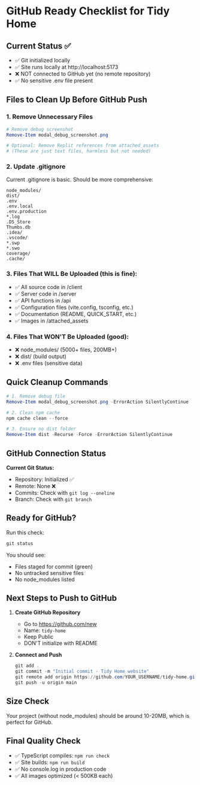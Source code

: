 # GitHub Ready Checklist for Tidy Home

## Current Status ✅
- ✅ Git initialized locally
- ✅ Site runs locally at http://localhost:5173
- ❌ NOT connected to GitHub yet (no remote repository)
- ✅ No sensitive .env file present

## Files to Clean Up Before GitHub Push

### 1. Remove Unnecessary Files
```powershell
# Remove debug screenshot
Remove-Item modal_debug_screenshot.png

# Optional: Remove Replit references from attached_assets
# (These are just text files, harmless but not needed)
```

### 2. Update .gitignore
Current .gitignore is basic. Should be more comprehensive:
```
node_modules/
dist/
.env
.env.local
.env.production
*.log
.DS_Store
Thumbs.db
.idea/
.vscode/
*.swp
*.swo
coverage/
.cache/
```

### 3. Files That WILL Be Uploaded (this is fine):
- ✅ All source code in /client
- ✅ Server code in /server  
- ✅ API functions in /api
- ✅ Configuration files (vite.config, tsconfig, etc.)
- ✅ Documentation (README, QUICK_START, etc.)
- ✅ Images in /attached_assets

### 4. Files That WON'T Be Uploaded (good):
- ❌ node_modules/ (5000+ files, 200MB+)
- ❌ dist/ (build output)
- ❌ .env files (sensitive data)

## Quick Cleanup Commands

```powershell
# 1. Remove debug file
Remove-Item modal_debug_screenshot.png -ErrorAction SilentlyContinue

# 2. Clean npm cache
npm cache clean --force

# 3. Ensure no dist folder
Remove-Item dist -Recurse -Force -ErrorAction SilentlyContinue
```

## GitHub Connection Status

**Current Git Status:**
- Repository: Initialized ✅
- Remote: None ❌
- Commits: Check with `git log --oneline`
- Branch: Check with `git branch`

## Ready for GitHub? 

Run this check:
```powershell
git status
```

You should see:
- Files staged for commit (green)
- No untracked sensitive files
- No node_modules listed

## Next Steps to Push to GitHub

1. **Create GitHub Repository**
   - Go to https://github.com/new
   - Name: `tidy-home`
   - Keep Public
   - DON'T initialize with README

2. **Connect and Push**
   ```powershell
   git add .
   git commit -m "Initial commit - Tidy Home website"
   git remote add origin https://github.com/YOUR_USERNAME/tidy-home.git
   git push -u origin main
   ```

## Size Check
Your project (without node_modules) should be around 10-20MB, which is perfect for GitHub.

## Final Quality Check
- ✅ TypeScript compiles: `npm run check`
- ✅ Site builds: `npm run build`
- ✅ No console.log in production code
- ✅ All images optimized (< 500KB each)
